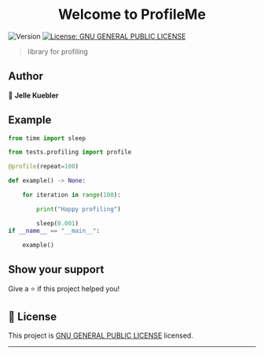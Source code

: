 <h1 align="center">Welcome to ProfileMe</h1>
<p>
  <img alt="Version" src="https://img.shields.io/badge/version-0.1-blue.svg?cacheSeconds=2592000" />
  <a href="https://fsf.org/" target="_blank">
    <img alt="License: GNU GENERAL PUBLIC LICENSE" src="https://img.shields.io/badge/License-GNU GENERAL PUBLIC LICENSE-yellow.svg" />
  </a>
</p>

> library for profiling

## Author

👤 **Jelle Kuebler**

## Example
```python
from time import sleep

from tests.profiling import profile

@profile(repeat=100)

def example() -> None:

    for iteration in range(100):

        print("Happy profiling")

        sleep(0.001)
if __name__ == "__main__":

    example()
```
## Show your support

Give a ⭐️ if this project helped you!

## 📝 License

This project is [GNU GENERAL PUBLIC LICENSE](https://fsf.org/) licensed.

***